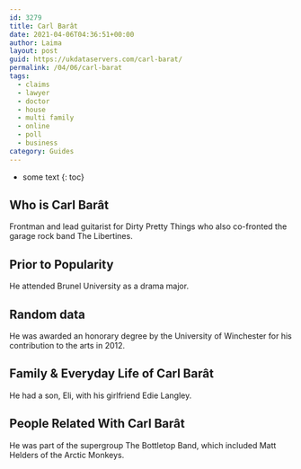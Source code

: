 ```yaml
---
id: 3279
title: Carl Barât
date: 2021-04-06T04:36:51+00:00
author: Laima
layout: post
guid: https://ukdataservers.com/carl-barat/
permalink: /04/06/carl-barat
tags:
  - claims
  - lawyer
  - doctor
  - house
  - multi family
  - online
  - poll
  - business
category: Guides
---
```


* some text
{: toc}


## Who is Carl Barât
                  
                  
                  
Frontman and lead guitarist for Dirty Pretty Things who also co-fronted the garage rock band The Libertines.
                  
              
            
              
            
                
                
                
## Prior to Popularity
                  
                  
                  
He attended Brunel University as a drama major.
                  
              
            
              
            
                
                
                
## Random data
                  
                  
                  
He was awarded an honorary degree by the University of Winchester for his contribution to the arts in 2012.
                  
              
            
              
            
                
                
                
## Family & Everyday Life of Carl Barât
                  
                  
                  
He had a son, Eli, with his girlfriend Edie Langley.
                  
              
            
              
            
                
                
                
## People Related With Carl Barât
                  
                  
                  
He was part of the supergroup The Bottletop Band, which included Matt Helders of the Arctic Monkeys.
                  
              
            
              
            
                
              
            
              
              
            
            
              
            
          
          
          